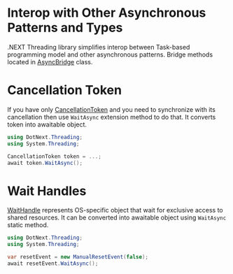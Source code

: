 Interop with Other Asynchronous Patterns and Types
====
.NEXT Threading library simplifies interop between Task-based programming model and other asynchronous patterns. Bridge methods located in [AsyncBridge](xref:DotNext.Threading.AsyncBridge) class.

# Cancellation Token
If you have only [CancellationToken](https://docs.microsoft.com/en-us/dotnet/api/system.threading.cancellationtoken) and you need to synchronize with its cancellation then use `WaitAsync` extension method to do that. It converts token into awaitable object.

```csharp
using DotNext.Threading;
using System.Threading;

CancellationToken token = ...;
await token.WaitAsync();
```

# Wait Handles
[WaitHandle](https://docs.microsoft.com/en-us/dotnet/api/system.threading.waithandle) represents OS-specific object that wait for exclusive access to shared resources. It can be converted into awaitable object using `WaitAsync` static method.

```csharp
using DotNext.Threading;
using System.Threading;

var resetEvent = new ManualResetEvent(false);
await resetEvent.WaitAsync();  
```